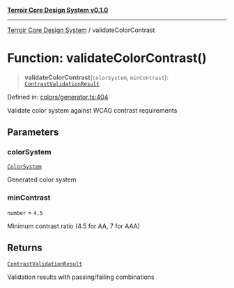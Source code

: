 [**Terroir Core Design System v0.1.0**](../README.md)

---

[Terroir Core Design System](../globals.md) / validateColorContrast

# Function: validateColorContrast()

> **validateColorContrast**(`colorSystem`, `minContrast`): [`ContrastValidationResult`](../interfaces/ContrastValidationResult.md)

Defined in: [colors/generator.ts:404](https://github.com/terroir-ds/core/blob/9691713b8c512b7d2abe808c4f7084bdfab798bf/lib/colors/generator.ts#L404)

Validate color system against WCAG contrast requirements

## Parameters

### colorSystem

[`ColorSystem`](../interfaces/ColorSystem.md)

Generated color system

### minContrast

`number` = `4.5`

Minimum contrast ratio (4.5 for AA, 7 for AAA)

## Returns

[`ContrastValidationResult`](../interfaces/ContrastValidationResult.md)

Validation results with passing/failing combinations
